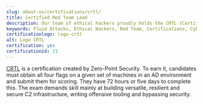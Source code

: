 ```yaml
---
slug: about-us/certifications/crtl/
title: Certified Red Team Lead
description: Our team of ethical hackers proudly holds the CRTL (Certified Red Team Lead) certification, among many others.
keywords: Fluid Attacks, Ethical Hackers, Red Team, Certifications, Cybersecurity, Pentesters, Whitehat Hackers, CRTL
certificationlogo: logo-crtl
alt: Logo CRTL
certification: yes
certificationid: 21
---
```


[CRTL](https://eu.badgr.com/public/badges/gwM0NmzISLyqmcqDScDX3w)
is a certification created by Zero-Point Security.
To earn it,
candidates must obtain all four flags on a given set of machines
in an AD environment
and submit them for scoring.
They have 72 hours or five days to complete this.
The exam demands skill mainly at building versatile,
resilient and secure C2 infrastructure,
writing offensive tooling
and bypassing security.
